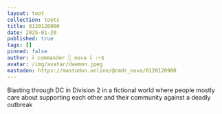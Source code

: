 ```yaml
---
layout: toot
collection: toots
title: 0120120900
date: 2025-01-20
published: true
tags: []
pinned: false
author: ⸸ commander ░ nova ⸸ :~$
avatar: /img/avatar/daemon.jpeg
mastodon: https://mastodon.online/@cmdr_nova/0120120900
---
```


Blasting through DC in Division 2 in a fictional world where people mostly care about supporting each other and their community against a deadly outbreak
